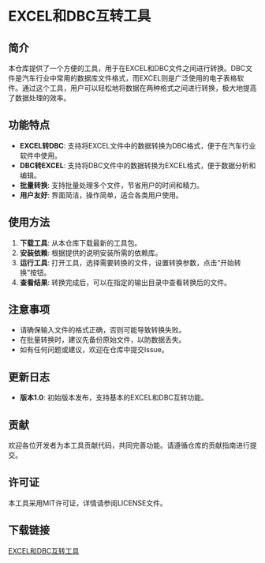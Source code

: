 # EXCEL和DBC互转工具

## 简介

本仓库提供了一个方便的工具，用于在EXCEL和DBC文件之间进行转换。DBC文件是汽车行业中常用的数据库文件格式，而EXCEL则是广泛使用的电子表格软件。通过这个工具，用户可以轻松地将数据在两种格式之间进行转换，极大地提高了数据处理的效率。

## 功能特点

- **EXCEL转DBC**: 支持将EXCEL文件中的数据转换为DBC格式，便于在汽车行业软件中使用。
- **DBC转EXCEL**: 支持将DBC文件中的数据转换为EXCEL格式，便于数据分析和编辑。
- **批量转换**: 支持批量处理多个文件，节省用户的时间和精力。
- **用户友好**: 界面简洁，操作简单，适合各类用户使用。

## 使用方法

1. **下载工具**: 从本仓库下载最新的工具包。
2. **安装依赖**: 根据提供的说明安装所需的依赖库。
3. **运行工具**: 打开工具，选择需要转换的文件，设置转换参数，点击“开始转换”按钮。
4. **查看结果**: 转换完成后，可以在指定的输出目录中查看转换后的文件。

## 注意事项

- 请确保输入文件的格式正确，否则可能导致转换失败。
- 在批量转换时，建议先备份原始文件，以防数据丢失。
- 如有任何问题或建议，欢迎在仓库中提交Issue。

## 更新日志

- **版本1.0**: 初始版本发布，支持基本的EXCEL和DBC互转功能。

## 贡献

欢迎各位开发者为本工具贡献代码，共同完善功能。请遵循仓库的贡献指南进行提交。

## 许可证

本工具采用MIT许可证，详情请参阅LICENSE文件。

## 下载链接

[EXCEL和DBC互转工具](https://pan.quark.cn/s/45b1f7369113)